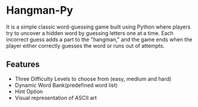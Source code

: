 # Hangman-Py
It is a simple classic word-guessing game built using Python where players try to uncover a hidden word by guessing letters one at a time. Each incorrect guess adds a part to the "hangman," and the game ends when the player either correctly guesses the word or runs out of attempts.

## Features
- Three Difficulty Levels to choose from (easy, medium and hard)
- Dynamic Word Bank(predefined word list)
- Hint Option
- Visual representation of ASCII art
